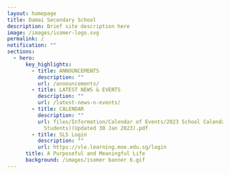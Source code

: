 ```yaml
---
layout: homepage
title: Damai Secondary School
description: Brief site description here
image: /images/isomer-logo.svg
permalink: /
notification: ""
sections:
  - hero:
      key_highlights:
        - title: ANNOUNCEMENTS
          description: ""
          url: /announcements/
        - title: LATEST NEWS & EVENTS
          description: ""
          url: /latest-news-n-events/
        - title: CALENDAR
          description: ""
          url: files/Information/Calendar of Events/2023 School Calendar Damai Sec (For
            Students)(Updated 30 Jan 2023).pdf
        - title: SLS Login
          description: ""
          url: https://vle.learning.moe.edu.sg/login
      title: A Purposeful and Meaningful Life
      background: /images/isomer banner 6.gif
---
```

